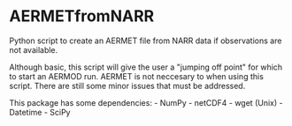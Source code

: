 # AERMETfromNARR
Python script to create an AERMET file from NARR data if observations are not available.

Although basic, this script will give the user a "jumping off point" for which to start an AERMOD run. AERMET is not neccesary to when using this script. There are still some minor issues that must be addressed.

This package has some dependencies:
     - NumPy
     - netCDF4
     - wget (Unix)
     - Datetime
     - SciPy